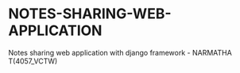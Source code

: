 # NOTES-SHARING-WEB-APPLICATION
Notes sharing web application with django framework - NARMATHA T(4057_VCTW)
